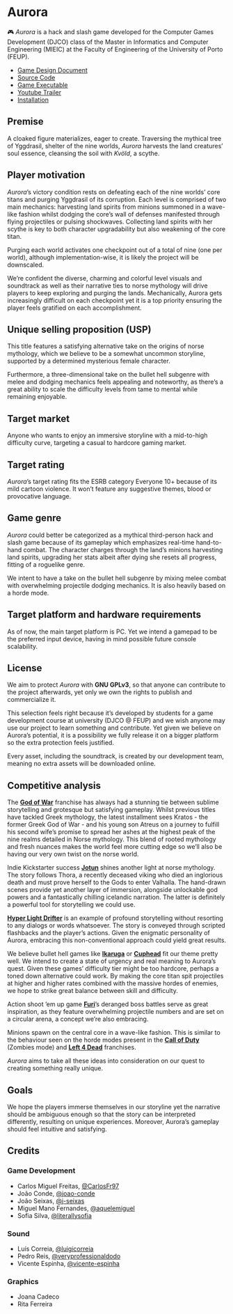 # Aurora
🎮 _Aurora_ is a hack and slash game developed for the Computer Games Development (DJCO) class of the Master in Informatics and Computer Engineering (MIEIC) at the Faculty of Engineering of the University of Porto (FEUP).

* [Game Design Document](http://bit.do/Aurora-GDD) 
* [Source Code](http://bit.do/Aurora-source)
* [Game Executable](http://bit.do/Aurora-game)
* [Youtube Trailer](https://youtu.be/mE_P_KUOvS8)
* [Installation](http://bit.do/Aurora-installation)

## Premise
A cloaked figure materializes, eager to create. Traversing the mythical tree of Yggdrasil, shelter of the nine worlds, _Aurora_ harvests the land creatures’ soul essence, cleansing the soil with _Kvöld_, a scythe.

## Player motivation
_Aurora_’s victory condition rests on defeating each of the nine worlds’ core titans and purging Yggdrasil of its corruption. Each level is comprised of two main mechanics: harvesting land spirits from minions summoned in a wave-like fashion whilst dodging the core’s wall of defenses manifested through flying projectiles or pulsing shockwaves. Collecting land spirits with her scythe is key to both character upgradability but also weakening of the core titan.

Purging each world activates one checkpoint out of a total of nine (one per world), although implementation-wise, it is likely the project will be downscaled.

We’re confident the diverse, charming and colorful level visuals and soundtrack as well as their narrative ties to norse mythology will drive players to keep exploring and purging the lands. Mechanically, Aurora gets increasingly difficult on each checkpoint yet it is a top priority ensuring the player feels gratified on each accomplishment.

## Unique selling proposition (USP)
This title features a satisfying alternative take on the origins of norse mythology, which we believe to be a somewhat uncommon storyline, supported by a determined mysterious female character.

Furthermore, a three-dimensional take on the bullet hell subgenre with melee and dodging mechanics feels appealing and noteworthy, as there’s a great ability to scale the difficulty levels from tame to mental while remaining enjoyable.

## Target market
Anyone who wants to enjoy an immersive storyline with a mid-to-high difficulty curve, targeting a casual to hardcore gaming market.

## Target rating
_Aurora_’s target rating fits the ESRB category Everyone 10+ because of its mild cartoon violence. It won’t feature any suggestive themes, blood or provocative language.


## Game genre
_Aurora_ could better be categorized as a mythical third-person hack and slash game because of its gameplay which emphasizes real-time hand-to-hand combat. The character charges through the land’s minions harvesting land spirits, upgrading her stats albeit after dying she resets all progress, fitting of a roguelike genre.

We intent to have a take on the bullet hell subgenre by mixing melee combat with overwhelming projectile dodging mechanics. It is also heavily based on a horde mode.

## Target platform and hardware requirements
As of now, the main target platform is PC. Yet we intend a gamepad to be the preferred input device, having in mind possible future console scalability.

## License
We aim to protect _Aurora_ with **GNU GPLv3**, so that anyone can contribute to the project afterwards, yet only we own the rights to publish and commercialize it.

This selection feels right because it’s developed by students for a game development course at university (DJCO @ FEUP) and we wish anyone may use our project to learn something and contribute. Yet given we believe on Aurora’s potential, it is a possibility we fully release it on a bigger platform so the extra protection feels justified.

Every asset, including the soundtrack, is created by our development team, meaning no extra assets will be downloaded online.

## Competitive analysis
The [**God of War**](https://godofwar.playstation.com/) franchise has always had a stunning tie between sublime storytelling and grotesque but satisfying gameplay. Whilst previous titles have tackled Greek mythology, the latest installment sees Kratos - the former Greek God of War - and his young son Atreus on a journey to fulfill his second wife’s promise to spread her ashes at the highest peak of the nine realms detailed in Norse mythology. This blend of rooted mythology and fresh nuances makes the world feel more cutting edge so we’ll also be having our very own twist on the norse world.

Indie Kickstarter success [**Jotun**](https://store.steampowered.com/app/323580/Jotun_Valhalla_Edition/) shines another light at norse mythology. The story follows Thora, a recently deceased viking who died an inglorious death and must prove herself to the Gods to enter Valhalla. The hand-drawn scenes provide yet another layer of immersion, alongside unlockable god powers and a fantastically chilling icelandic narration. The latter is definitely a powerful tool for storytelling we could use.

[**Hyper Light Drifter**](https://store.steampowered.com/app/257850/Hyper_Light_Drifter/) is an example of profound storytelling without resorting to any dialogs or words whatsoever. The story is conveyed through scripted flashbacks and the player’s actions. Given the enigmatic personality of Aurora, embracing this non-conventional approach could yield great results.

We believe bullet hell games like [**Ikaruga**](https://store.steampowered.com/app/253750/Ikaruga/) or [**Cuphead**](https://store.steampowered.com/app/268910/Cuphead/) fit our theme pretty well. We intend to create a state of urgency and real meaning to Aurora’s quest. Given these games’ difficulty tier might be too hardcore, perhaps a toned down alternative could work. By making the core titan spit projectiles at higher and higher rates combined with the massive hordes of enemies, we hope to strike great balance between skill and difficulty.

Action shoot ’em up game [**Furi**](https://store.steampowered.com/app/423230/Furi/)’s deranged boss battles serve as great inspiration, as they feature overwhelming projectile numbers and are set on a circular arena, a concept we’re also embracing. 

Minions spawn on the central core in a wave-like fashion. This is similar to the behaviour seen on the horde modes present in the [**Call of Duty**](https://www.callofduty.com/pt/) (Zombies mode) and [**Left 4 Dead**](https://store.steampowered.com/app/500/Left_4_Dead/) franchises.

_Aurora_ aims to take all these ideas into consideration on our quest to creating something really unique.

## Goals
We hope the players immerse themselves in our storyline yet the narrative should be ambiguous enough so that the story can be interpreted differently, resulting on unique experiences.
Moreover, Aurora’s gameplay should feel intuitive and satisfying.

## Credits
### Game Development
- Carlos Miguel Freitas, [@CarlosFr97](https://github.com/CarlosFr97)
- João Conde, [@joao-conde](https://github.com/joao-conde)
- João Seixas, [@j-seixas](https://github.com/j-seixas)
- Miguel Mano Fernandes, [@aquelemiguel](https://github.com/aquelemiguel)
- Sofia Silva, [@literallysofia](https://github.com/literallysofia)

### Sound
- Luís Correia, [@luigicorreia](https://github.com/luigicorreia)
- Pedro Reis, [@veryprofessionaldodo](https://github.com/veryprofessionaldodo)
- Vicente Espinha, [@vicente-espinha](https://github.com/vicente-espinha)

### Graphics
- Joana Cadeco
- Rita Ferreira
